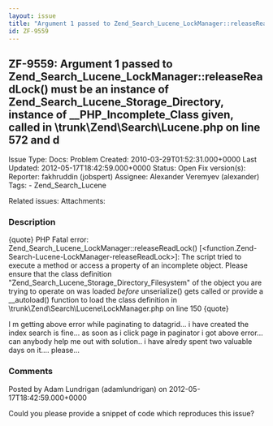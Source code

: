 ```yaml
---
layout: issue
title: "Argument 1 passed to Zend_Search_Lucene_LockManager::releaseReadLock() must be an instance of Zend_Search_Lucene_Storage_Directory, instance of __PHP_Incomplete_Class given, called in trunk\\Zend\\Search\\Lucene.php on line 572 and d"
id: ZF-9559
---
```


ZF-9559: Argument 1 passed to Zend\_Search\_Lucene\_LockManager::releaseReadLock() must be an instance of Zend\_Search\_Lucene\_Storage\_Directory, instance of \_\_PHP\_Incomplete\_Class given, called in \\trunk\\Zend\\Search\\Lucene.php on line 572 and d
---------------------------------------------------------------------------------------------------------------------------------------------------------------------------------------------------------------------------------------------------------------

 Issue Type: Docs: Problem Created: 2010-03-29T01:52:31.000+0000 Last Updated: 2012-05-17T18:42:59.000+0000 Status: Open Fix version(s):
 Reporter:  fakhruddin (jobspert)  Assignee:  Alexander Veremyev (alexander)  Tags: - Zend\_Search\_Lucene

 Related issues:
 Attachments:
### Description

{quote} PHP Fatal error: Zend\_Search\_Lucene\_LockManager::releaseReadLock() [<function.Zend-Search-Lucene-LockManager-releaseReadLock>]: The script tried to execute a method or access a property of an incomplete object. Please ensure that the class definition "Zend\_Search\_Lucene\_Storage\_Directory\_Filesystem" of the object you are trying to operate on was loaded _before_ unserialize() gets called or provide a \_\_autoload() function to load the class definition in \\trunk\\Zend\\Search\\Lucene\\LockManager.php on line 150 {quote}

I m getting above error while paginating to datagrid... i have created the index search is fine... as soon as i click page in paginator i got above error... can anybody help me out with solution.. i have alredy spent two valuable days on it.... please...





### Comments

Posted by Adam Lundrigan (adamlundrigan) on 2012-05-17T18:42:59.000+0000

Could you please provide a snippet of code which reproduces this issue?
